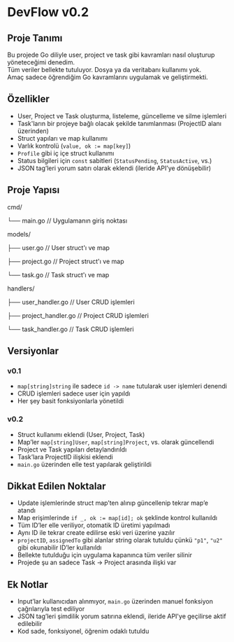 # DevFlow v0.2

## Proje Tanımı
Bu projede Go diliyle user, project ve task gibi kavramları nasıl oluşturup yöneteceğimi denedim.  
Tüm veriler bellekte tutuluyor. Dosya ya da veritabanı kullanımı yok.  
Amaç sadece öğrendiğim Go kavramlarını uygulamak ve geliştirmekti.

## Özellikler
- User, Project ve Task oluşturma, listeleme, güncelleme ve silme işlemleri
- Task'ların bir projeye bağlı olacak şekilde tanımlanması (ProjectID alanı üzerinden)
- Struct yapıları ve map kullanımı
- Varlık kontrolü (`value, ok := map[key]`)
- `Profile` gibi iç içe struct kullanımı
- Status bilgileri için `const` sabitleri (`StatusPending`, `StatusActive`, vs.)
- JSON tag’leri yorum satırı olarak eklendi (ileride API’ye dönüşebilir)

## Proje Yapısı  

cmd/

└── main.go // Uygulamanın giriş noktası

models/

├── user.go // User struct'ı ve map

├── project.go // Project struct'ı ve map

└── task.go // Task struct'ı ve map

handlers/

├── user_handler.go // User CRUD işlemleri

├── project_handler.go // Project CRUD işlemleri

└── task_handler.go // Task CRUD işlemleri


## Versiyonlar

### v0.1
- `map[string]string` ile sadece `id -> name` tutularak user işlemleri denendi
- CRUD işlemleri sadece user için yapıldı
- Her şey basit fonksiyonlarla yönetildi

### v0.2
- Struct kullanımı eklendi (User, Project, Task)
- Map’ler `map[string]User`, `map[string]Project`, vs. olarak güncellendi
- Project ve Task yapıları detaylandırıldı
- Task’lara ProjectID ilişkisi eklendi
- `main.go` üzerinden elle test yapılarak geliştirildi

## Dikkat Edilen Noktalar
- Update işlemlerinde struct map’ten alınıp güncellenip tekrar map’e atandı
- Map erişimlerinde `if _, ok := map[id]; ok` şeklinde kontrol kullanıldı
- Tüm ID’ler elle veriliyor, otomatik ID üretimi yapılmadı
- Aynı ID ile tekrar create edilirse eski veri üzerine yazılır
- `projectID`, `assignedTo` gibi alanlar string olarak tutuldu çünkü `"p1"`, `"u2"` gibi okunabilir ID’ler kullanıldı
- Bellekte tutulduğu için uygulama kapanınca tüm veriler silinir
- Projede şu an sadece Task → Project arasında ilişki var

## Ek Notlar
- Input’lar kullanıcıdan alınmıyor, `main.go` üzerinden manuel fonksiyon çağrılarıyla test ediliyor
- JSON tag’leri şimdilik yorum satırına eklendi, ileride API'ye geçilirse aktif edilebilir
- Kod sade, fonksiyonel, öğrenim odaklı tutuldu  
